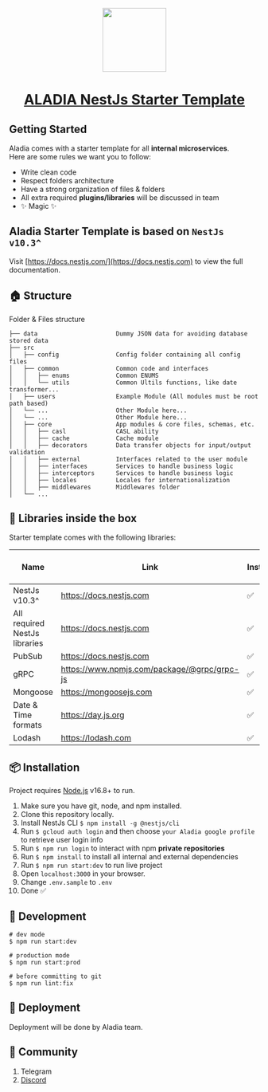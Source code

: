 <p align="center">
  <a href="https://nextjs.org">
      <img src="https://lh3.googleusercontent.com/fife/ALs6j_HK20qehG4OXFymC3byjTa3FPZXMQJVUsmWbnV9o0mulS6GDGnenSTFN1zu889ko6UB8ncLrynxkUkTcJb0sIZyge2AFcFONY0Zz_1nLlHsiDH38Pp74yoHQdfdY4Nokv-4cYZfv4C16LBoFKFlZ0p4gnh-sDgG-ETKi3gl4qQldPnq7ev_QCM_mDPpQxgALNiiDPvohJ6H6n0tjCDhTolomqHK4oyxDJmtSoejvvm9VJ6hF78Wbz10_vSu2uKA_2X9iBpJcIuj5QrRKOxf1mRD1A91l7-_7ASmI82GyszOJF2YwioNnqtfirVAt-jdCbP4_qF6lxSO0wUvuFn2y7oYCvaFaBhxmdG0JDgsVl2ohKWT7fowmpZd68yLpdf7ye1F1NLLTKKrz3YTqD8sQJx1B8xu4xr2NZgDLOjcXK9nhGCBRNZahs2HOTosvL7uACYyqeEjTHy992wt7wk7NeVbaWG2-RfdbqQF-YD0bgp42ckA9nqiP5t5bSQ_AtOHow60H9RgNTIPruSTOuKftRdhiTCMYsdIgy7F_OyQU-WO3eM3T87LfZjrrdfdfYIGIJ3qL__m1cpi8c34y-4qfimA_T1qTBclLe_1SlESASKwONjksMqURDK2AyCHq6Ccv350pSd-0HlszZXyXYLmkMBDJB97WfvqHaOnCQUVrC7iFp15l4wWPAhXoM0cDlW5aGaivFLeRFhCLe8ENwXK0NS19pY4UVq2nX8l4Ghkvumr-BbPslhJY3gEp_mjA7SiKkAb7P5DqlpinJzk3z6cMNFF6kXlyCjUTuxyOb6Zxfqhx96M8wBBPvD9qytnliwLB1bgTMy47qN5UDm_3XiQbkwqXi_FntmWErzNfJA1VtRCI9SxD8eVasIPUKWWDmLnfgNGFp_hHxssD_pcGPcHSUvHZniXChIkjjDymRi4hzGB4BvnYlbbCSehU6EmLMaEwhrvHw-12K_p6Cba8u6QEQL7xFuUnVCLqCXSeOBanVOuVuA9_08WNvHKPZWs1HP27roIdpATaZW61ByJ59FBwJy7CQx7KUfZSWf31JLhg8iDgFAe4NkyrgY-P807dZNH2PgiWK95XIouChEao2lvB97ZU9LEn6lbZjRRvEjFu7SV9GSCq0AJoahk_cZRFp84pmh1ifdFhPa7brnmbIVJXAaudVU9DArVgDnJevLREnT_aZ1008MaSz7AE9CTmiajg7uX6PZeWoTFu_DcTzPxpHXr3bSaVgvk79_7cXXufzu4lUHLx8EmPG9feyX655sXd7iMBIuUQstOoyfjkc9dS0gq-40RwgesonUL5hyldzUzk4fuLz77AAoBCzO6cYEx7NiBht9Gk4_DhdAc-g1kW2J3ME6RSSjMabM3cThPRjYxKthz_EOkq8DYJRI_lIKmAAR4clV56gWbfYqEuLgy2pxOB28uaYw4UU2Kb0sGqAFVQuLQ8R2tULakfHCfVtb2lMk1GMgQR3FTv8Zb9fYBIUn156p9g5E7BW-kGrMMq2mxu4GS7Dqs51D1ckJ02xAaE8Eseku0ERf9y6c1uuy9zGIUSv5eP4ZhmIBtSJ0uW8BekF25MNocqtjm5h_BWjy44SmgHXS18P2Q_exTIoZfpLZTcjddiYxuQFIjIUDFu6rMlrLyempujgkqh9xgwPy7SDfTQFTNtc0B6j0_-bg5kqu-1cA=w2880-h1414" height="128">
    <h1 align="center">ALADIA NestJs Starter Template</h1>
  </a>
</p>

## Getting Started

Aladia comes with a starter template for all <b>internal microservices</b>.
<br/>Here are some rules we want you to follow:

- Write clean code
- Respect folders architecture
- Have a strong organization of files & folders
- All extra required <b>plugins/libraries</b> will be discussed in team
- ✨ Magic ✨


## Aladia Starter Template is based on `NestJs v10.3^`

Visit [https://docs.nestjs.com/](https://docs.nestjs.com) to view the full documentation.



## 🏠 Structure

Folder & Files structure

```.
├── data                      Dummy JSON data for avoiding database stored data
├── src
│   ├── config                Config folder containing all config files
│   ├── common                Common code and interfaces
│   │   ├── enums             Common ENUMS
│   │   └── utils             Common Ultils functions, like date transformer...
│   ├── users                 Example Module (All modules must be root path based)
│   └── ...                   Other Module here...
│   └── ...                   Other Module here...
│   ├── core                  App modules & core files, schemas, etc.    
│   │   ├── casl              CASL ability
│   │   ├── cache             Cache module
│   │   ├── decorators        Data transfer objects for input/output validation
│   │   ├── external          Interfaces related to the user module
│   │   ├── interfaces        Services to handle business logic
│   │   ├── interceptors      Services to handle business logic
│   │   ├── locales           Locales for internationalization
│   │   ├── middlewares       Middlewares folder
│   └── ...
```

## 💊 Libraries inside the box
Starter template comes with the following libraries: 

| Name | Link | Installed | Internal by Aladia |
| ------ | ------ | ------ | ------ |
| NestJs v10.3^ | https://docs.nestjs.com | ✅ |
| All required NestJs libraries | https://docs.nestjs.com | ✅ |
| PubSub | https://docs.nestjs.com | ✅ | ✅
| gRPC | https://www.npmjs.com/package/@grpc/grpc-js | ✅ | ✅
| Mongoose | https://mongoosejs.com | ✅ |
| Date & Time formats | https://day.js.org | ✅ |
| Lodash | https://lodash.com | ✅ |



## 📦 Installation

Project requires [Node.js](https://nodejs.org) v16.8+ to run.

1. Make sure you have git, node, and npm installed.
2. Clone this repository locally.
3. Install NestJs CLI ```$ npm install -g @nestjs/cli ```
4. Run ``` $ gcloud auth login ``` and then choose ``` your Aladia google profile  ``` to retrieve user login info
5. Run ``` $ npm run login ``` to interact with npm <b>private repositories</b>
6. Run ``` $ npm install ``` to install all internal and external dependencies
7. Run ``` $ npm run start:dev ``` to run live project
8. Open ``` localhost:3000 ``` in your browser.
9. Change ``` .env.sample ``` to ``` .env ```
10. Done ✅


## 🤖 Development


```
# dev mode
$ npm run start:dev

# production mode
$ npm run start:prod

# before committing to git
$ npm run lint:fix
```


## 🚀 Deployment

Deployment will be done by Aladia team.


## 🦾 Community
1. Telegram
2. [Discord](https://discord.gg/nestjs)